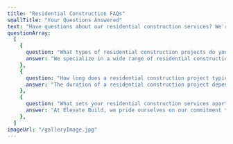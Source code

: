 ```yaml
---
title: "Residential Construction FAQs"
smallTitle: "Your Questions Answered"
text: "Have questions about our residential construction services? We're here to help! Below are answers to some of the most common inquiries we receive from homeowners like you."
questionArray:
  [
    {
      question: "What types of residential construction projects do you undertake?",
      answer: "We specialize in a wide range of residential construction projects, including new home construction, renovations, additions, and remodels. Whether you're looking to build your dream home from scratch or update your existing space, we have the expertise to bring your vision to life.",
    },
    {
      question: "How long does a residential construction project typically take?",
      answer: "The duration of a residential construction project depends on various factors, including the size and complexity of the project, as well as any external factors like permitting and weather conditions. We work closely with our clients to establish realistic timelines and keep them informed of progress every step of the way.",
    },
    {
      question: "What sets your residential construction services apart from others?",
      answer: "At Elevate Build, we pride ourselves on our commitment to quality craftsmanship, attention to detail, and exceptional customer service. Our team works tirelessly to ensure that every residential construction project exceeds our clients' expectations, delivering results that stand the test of time.",
    },
  ]
imageUrl: "/galleryImage.jpg"
---
```


